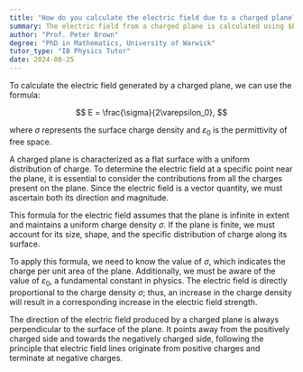 ```yaml
---
title: "How do you calculate the electric field due to a charged plane?"
summary: The electric field from a charged plane is calculated using $E = \frac{\sigma}{2\varepsilon_0}$, where $\sigma$ represents surface charge density and $\varepsilon_0$ denotes the permittivity of free space.
author: "Prof. Peter Brown"
degree: "PhD in Mathematics, University of Warwick"
tutor_type: "IB Physics Tutor"
date: 2024-08-25
---
```


To calculate the electric field generated by a charged plane, we can use the formula:

$$
E = \frac{\sigma}{2\varepsilon_0},
$$

where $\sigma$ represents the surface charge density and $\varepsilon_0$ is the permittivity of free space.

A charged plane is characterized as a flat surface with a uniform distribution of charge. To determine the electric field at a specific point near the plane, it is essential to consider the contributions from all the charges present on the plane. Since the electric field is a vector quantity, we must ascertain both its direction and magnitude.

This formula for the electric field assumes that the plane is infinite in extent and maintains a uniform charge density $\sigma$. If the plane is finite, we must account for its size, shape, and the specific distribution of charge along its surface.

To apply this formula, we need to know the value of $\sigma$, which indicates the charge per unit area of the plane. Additionally, we must be aware of the value of $\varepsilon_0$, a fundamental constant in physics. The electric field is directly proportional to the charge density $\sigma$; thus, an increase in the charge density will result in a corresponding increase in the electric field strength.

The direction of the electric field produced by a charged plane is always perpendicular to the surface of the plane. It points away from the positively charged side and towards the negatively charged side, following the principle that electric field lines originate from positive charges and terminate at negative charges.
    